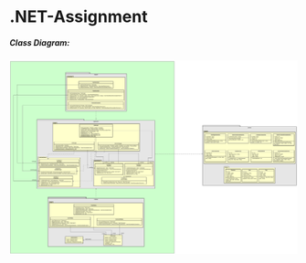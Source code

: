 # .NET-Assignment

##### Class Diagram:
![Class Diagram](https://raw.githubusercontent.com/Josan03/.NET-Assignment/main/Class%20Diagram0.svg)
